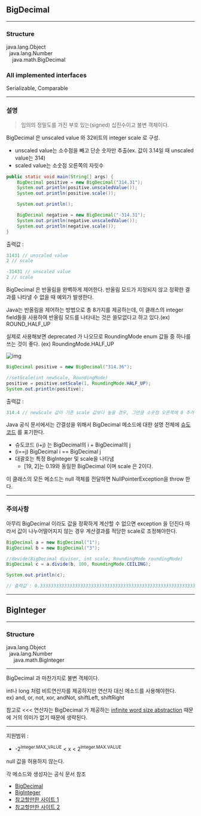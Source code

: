 ## BigDecimal

---

### Structure

java.lang.Object<br>
&nbsp;&nbsp;java.lang.Number<br>
&nbsp;&nbsp;&nbsp;&nbsp;java.math.BigDecimal

### All implemented interfaces

Serializable, Comparable<BigDecimal>

----

### 설명

>임의의 정밀도를 가진 부호 있는(signed) 십진수이고 불변 객체이다. <br>

BigDecimal 은 unscaled value 와 32비트의 integer scale 로 구성.
- unscaled value는 소수점을 빼고 단순 숫자만 추출(ex. 값이 3.14일 때 unscaled value는 314)
- scaled value는 소숫점 오른쪽의 자릿수

```java
public static void main(String[] args) {
    BigDecimal positive = new BigDecimal("314.31");
    System.out.println(positive.unscaledValue());
    System.out.println(positive.scale());

    System.out.println();

    BigDecimal negative = new BigDecimal("-314.31");
    System.out.println(negative.unscaledValue());
    System.out.println(negative.scale());
}
```

출력값 :
```java
31431 // unscaled value
2 // scale

-31431 // unscaled value
2 // scale
```

BigDecimal 은 반올림을 완벽하게 제어한다. 반올림 모드가 지정되지 않고 정확한 결과를 나타낼 수 없을 때
예외가 발생한다.

Java는 반올림을 제어하는 방법으로 총 8가지를 제공하는데, 이 클래스의 integer field들을 사용하여 반올림 모드를
나타내는 것은 쓸모없다고 하고 있다.(ex) ROUND_HALF_UP

실제로 사용해보면 deprecated 가 나오므로 RoundingMode enum 값들 중 하나를 쓰는 것이 좋다. (ex) RoundingMode.HALF_UP

![img](https://media.vlpt.us/images/dailyzett/post/b59bd525-e056-4cf1-917c-68c9bc1c422a/image.png)



```java
BigDecimal positive = new BigDecimal("314.36");

//setScale(int newScale, RoundingMode)
positive = positive.setScale(1, RoundingMode.HALF_UP);
System.out.println(positive);
```

출력값 :
```java
314.4 // newScale 값이 기존 scale 값보다 높을 경우, 그만큼 소숫점 오른쪽에 0 추가
```


Java 공식 문서에서는 간결성을 위해서 BigDecimal 메소드에 대한 설명 전체에 [슈도 코드](https://ko.wikipedia.org/wiki/%EC%9D%98%EC%82%AC%EC%BD%94%EB%93%9C)
를 표기한다.

- 슈도코드 (i+j) 는 BigDecimal의 i + BigDecimal의 j
- (i==j) BigDecimal i == BigDecimal j
- 대괄호는 특정 BigInteger 및 scale을 나타냄
    - [19, 2]는 0.19와 동일한 BigDecimal 이며 scale 은 2이다.


이 클래스의 모든 메소드는 null 객체를 전달하면 NullPointerException을 throw 한다.

---

### 주의사항

아무리 BigDecimal 이라도 값을 정확하게 계산할 수 없으면 exception 을 던진다
따라서 값이 나누어떨어지지 않는 경우 계산결과를 적당한 scale로 조정해야한다.

```java
BigDecimal a = new BigDecimal("1");
BigDecimal b = new BigDecimal("3");

//devide(BigDecimal divisor, int scale, RoundingMode roundingMode)
BigDecimal c = a.divide(b, 100, RoundingMode.CEILING);

System.out.println(c);

// 출력값 : 0.3333333333333333333333333333333333333333333333333333333333333333333333333333333333333333333333333334
```


---


## BigInteger

---

### Structure

java.lang.Object<br>
&nbsp;&nbsp;java.lang.Number<br>
&nbsp;&nbsp;&nbsp;&nbsp;&nbsp;java.math.BigInteger<br>

---

BigDecimal 과 마찬가지로 불변 객체이다.

int나 long 처럼 비트연산자를 제공하지만 연산자 대신 메소드를 사용해야한다.
<br> ex) and, or, not, xor, andNot, shiftLeft, shiftRight

참고로
&lt;&lt;&lt; 연산자는 BigDecimal 가 제공하는 [infinite word size abstraction](https://stackoverflow.com/questions/57195887/infinite-word-size-abstraction) 때문에 거의 의미가 없기 때문에 생략된다.



---
지원범위 :
- -2<sup>Integer.MAX_VALUE</sup> < x < 2<sup>Integer.MAX.VALUE</sup>


null 값을 허용하지 않는다.


각 메소드와 생성자는 공식 문서 참조
- [BigDecimal](https://docs.oracle.com/javase/8/docs/api/java/math/BigDecimal.html)
- [BigInteger](https://docs.oracle.com/javase/8/docs/api/java/math/BigInteger.html)
- [참고할만한 사이트 1](https://www.baeldung.com/java-bigdecimal-biginteger)
- [참고할만한 사이트 2](https://www.geeksforgeeks.org/bigdecimal-class-java/)
